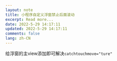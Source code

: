 ```yaml
---
layout: note
title: 小程序自定义浮窗禁止后面滚动
excerpt: Read more...
date: 2022-5-29 14:17:11
updated: 2022-5-29 14:17:11
comments: false
lang: zh-CN
---
```


给浮窗的主view添加即可解决`catchtouchmove="ture"`
  